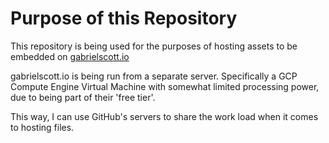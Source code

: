 # Purpose of this Repository

This repository is being used for the purposes of hosting assets to be embedded on [gabrielscott.io](https://gabrielscott.io)

gabrielscott.io is being run from a separate server. Specifically a GCP Compute Engine Virtual Machine with somewhat limited processing power, due to being part of their 'free tier'.


This way, I can use GitHub's servers to share the work load when it comes to hosting files.
